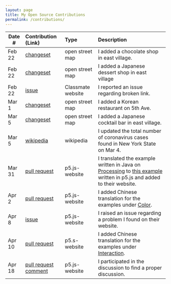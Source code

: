 ```yaml
---
layout: page
title: My Open Source Contributions
permalink: /contributions/
---
```


<!--
Type of the contribution should be "Wikipedia edit", "OpenStreet Map feature", "Documentation", "Course website", "Blog",
"Browse Add-on", etc.

The description should include a brief summary of what you did.

Replace the first row with your own contribution.

-->

| Date # | Contribution (Link)                              | Type            | Description                                     |
| ------ | :----------------------------------------------- | :-------------- | :---------------------------------------------- |
| Feb 22 | [changeset](https://www.openstreetmap.org/changeset/81355023) | open street map | I added a chocolate shop in east village.       |
| Feb 22 | [changeset](https://www.openstreetmap.org/changeset/81355273) | open street map | I added a Japanese dessert shop in east village |
| Feb 22 | [issue](https://github.com/nyu-ossd-s20/kmaraj-weekly/issues/2) | Classmate website | I reported an issue regarding broken link.|
| Mar 1 | [changeset](https://www.openstreetmap.org/changeset/81653057) | open street map | I added a Korean restaurant on 5th Ave. |
| Mar 5 | [changeset](https://www.openstreetmap.org/changeset/81843126) | open street map | I added a Japanese cocktail bar in east village. |
| Mar 5 | [wikipedia](https://zh.wikipedia.org/w/index.php?title=2019%E5%86%A0%E7%8B%80%E7%97%85%E6%AF%92%E7%97%85%E7%BE%8E%E5%9C%8B%E7%96%AB%E6%83%85&oldid=58479808) | wikipedia | I updated the total number of coronavirus cases found in New York State on Mar 4. |
| Mar 31 | [pull request](https://github.com/processing/p5.js-website/pull/644) | p5.js-website | I translated the example written in Java on [Processing](https://processing.org/examples/) to [this example](https://p5js.org/zh-Hans/examples/advanced-data-load-saved-table.html) written in p5.js and added to their website. |
| Apr 2 | [pull request](https://github.com/processing/p5.js-website/pull/648) | p5.js-website | I added Chinese translation for the examples under [Color](https://p5js.org/zh-Hans/examples/). |
| Apr 8 | [issue](https://github.com/processing/p5.js-website/issues/662) | p5.js-website | I raised an issue regarding a problem I found on their website. |
| Apr 10 | [pull request](https://github.com/processing/p5.js-website/pull/663) | p5.s-website | I added Chinese translation for the examples under [Interaction](https://p5js.org/zh-Hans/examples/). |
| Apr 18 | [pull request comment](https://github.com/processing/p5.js-website/pull/664#discussion_r409047157) | p5.js-website | I participated in the discussion to find a proper discussion. |
